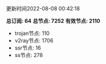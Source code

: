 更新时间2022-08-08 00:42:18

**总订阅: 64**
**总节点: 7252**
**有效节点: 2110**
- trojan节点: 110
- v2ray节点: 1706
- ssr节点: 16
- ss节点: 278
